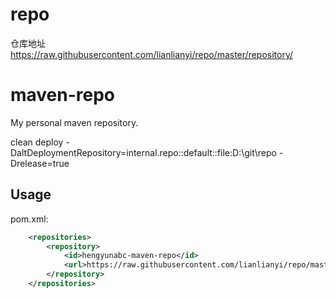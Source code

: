 # repo

仓库地址
https://raw.githubusercontent.com/lianlianyi/repo/master/repository/

# maven-repo
My personal maven repository.

clean deploy -DaltDeploymentRepository=internal.repo::default::file:D:\git\repo -Drelease=true

## Usage
pom.xml:
```xml
    <repositories>
        <repository>
            <id>hengyunabc-maven-repo</id>
            <url>https://raw.githubusercontent.com/lianlianyi/repo/master/repository/</url>
        </repository>
    </repositories>
```
